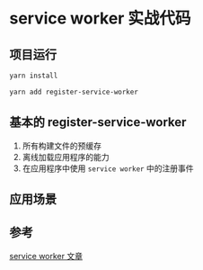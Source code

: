 # service worker 实战代码

## 项目运行

```bash
yarn install

yarn add register-service-worker
```

## 基本的 register-service-worker

1. 所有构建文件的预缓存
2. 离线加载应用程序的能力
3. 在应用程序中使用 `service worker` 中的注册事件

## 应用场景

## 参考

[service worker 文章](https://www.360learntocode.com/2020/12/vuejs-pwa-notify-user-of-app-update.html)
